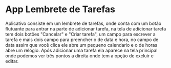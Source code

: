 # App Lembrete de Tarefas

Aplicativo consiste em um lembrete de tarefas, onde conta com um botão flutuante para antrar na parte de adicionar tarefa, na tela de adicionar tarefa tem dois botões "Cancelar" e "Criar tarefa", um campo para escrever a tarefa e mais dois campo para preencher o de data e hora, no campo de data assim que você clica ele abre um pequeno calendario e o de horas abre um relógio. Após adicionar uma tarefa ela aparece na tela principal onde podemos ver três pontos a direita onde tem a opção de excluir e editar.
